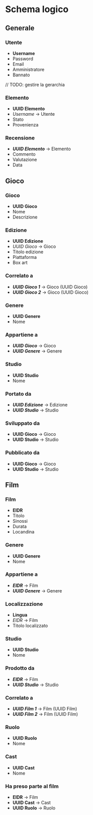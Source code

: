 # Schema logico

## Generale

### Utente
- **Username**
- Password
- Email
- Amministratore
- Bannato

// TODO: gestire la gerarchia

### Elemento
- **UUID Elemento**
- _Username_ → Utente
- Stato
- Provenienza

### Recensione
- _**UUID Elemento**_ → Elemento
- Commento
- Valutazione
- Data

## Gioco

### Gioco
- **UUID Gioco**
- Nome
- Descrizione

### Edizione
- **UUID Edizione**
- _UUID Gioco_ → Gioco
- Titolo edizione
- Piattaforma
- Box art

### Correlato a 
- _**UUID Gioco 1**_ → Gioco (UUID Gioco)
- _**UUID Gioco 2**_ → Gioco (UUID Gioco)

### Genere
- **UUID Genere**
- Nome

### Appartiene a
- _**UUID Gioco**_ → Gioco
- _**UUID Genere**_ → Genere

### Studio 
- **UUID Studio**
- Nome

### Portato da
- _**UUID Edizione**_ → Edizione
- _**UUID Studio**_ → Studio

### Sviluppato da 
- **UUID Gioco** → Gioco
- **UUID Studio** → Studio

### Pubblicato da 
- **UUID Gioco** → Gioco
- **UUID Studio** → Studio

## Film

### Film
- **EIDR**
- Titolo
- Sinossi
- Durata
- Locandina

### Genere
- **UUID Genere**
- Nome

### Appartiene a
- _**EIDR**_ → Film
- _**UUID Genere**_ → Genere

### Localizzazione
- **Lingua**
- _EIDR_ → Film
- Titolo localizzato

### Studio
- **UUID Studio**
- Nome

### Prodotto da
- _**EIDR**_ → Film
- _**UUID Studio**_ → Studio

### Correlato a 
- _**UUID Film 1**_ → Film (UUID Film)
- _**UUID Film 2**_ → Film (UUID Film)

### Ruolo
- **UUID Ruolo**
- Nome

### Cast
- **UUID Cast**
- Nome

### Ha preso parte al film
- **EIDR** → Film
- **UUID Cast** → Cast
- **UUID Ruolo** → Ruolo
